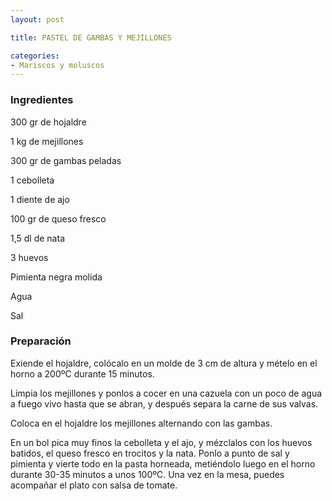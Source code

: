 ```yaml
---
layout: post

title: PASTEL DE GAMBAS Y MEJILLONES

categories:
- Mariscos y moluscos
---
```

<h3>Ingredientes</h3>

300 gr de hojaldre

1 kg de mejillones

300 gr de gambas peladas

1 cebolleta

1 diente de ajo

100 gr de queso fresco

1,5 dl de nata

3 huevos

Pimienta negra molida

Agua

Sal

<h3>Preparación</h3>

Exiende el hojaldre, colócalo en un molde de 3 cm de altura y mételo en el horno a 200ºC durante 15 minutos.

Limpia los mejillones y ponlos a cocer en una cazuela con un poco de agua a fuego vivo hasta que se abran, y después separa la carne de sus valvas.

Coloca en el hojaldre los mejillones alternando con las gambas.

En un bol pica muy finos la cebolleta y el ajo, y mézclalos con los huevos batidos, el queso fresco en trocitos y la nata. Ponlo a punto de sal y pimienta y vierte todo en la pasta horneada, metiéndolo luego en el horno durante 30-35 minutos a unos 100ºC. Una vez en la mesa, puedes acompañar el plato con salsa de tomate.